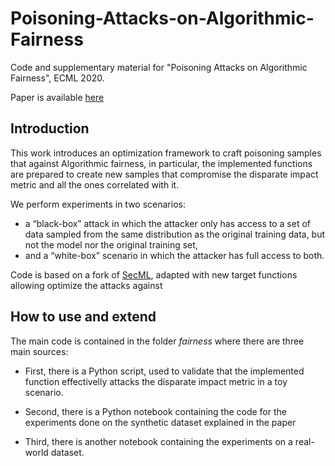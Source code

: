 # Poisoning-Attacks-on-Algorithmic-Fairness
Code and supplementary material for "Poisoning Attacks on Algorithmic Fairness", ECML 2020.

Paper is available [here](https://arxiv.org/abs/2004.07401)


## Introduction

This work introduces an optimization framework to
craft poisoning samples that against Algorithmic fairness, in particular, the implemented functions are prepared to create new samples that compromise the disparate impact metric and all the ones correlated with it. 

We perform experiments in two scenarios: 
* a “black-box” attack in which the attacker only has access to a set of data sampled from the same distribution as the original training data, but not the model nor the original training set, 
* and a “white-box” scenario in which the attacker has full access to both.

Code is based on a fork of [SecML](https://secml.github.io/), adapted with new target functions allowing optimize the attacks against 

## How to use and extend

The main code is contained in the folder *fairness* where there are three main sources:

* First, there is a Python script, used to validate that the implemented function effectivelly attacks the disparate impact metric in a toy scenario.

* Second, there is a Python notebook containing the code for the experiments done on the synthetic dataset explained in the paper

* Third, there is another notebook containing the experiments on a real-world dataset.


